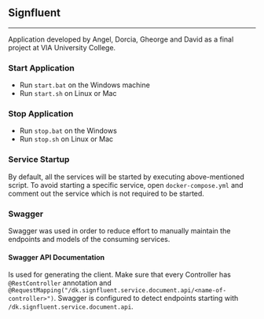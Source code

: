 ## Signfluent

***
Application developed by Angel, Dorcia, Gheorge and David as a final project at VIA University College.

### Start Application

- Run `start.bat` on the Windows machine
- Run `start.sh` on Linux or Mac

### Stop Application

- Run `stop.bat` on the Windows
- Run `stop.sh` on Linux or Mac

### Service Startup

By default, all the services will be started by executing above-mentioned script. To avoid starting a specific service,
open `docker-compose.yml` and comment out the service which is not required to be started.

### Swagger

Swagger was used in order to reduce effort to manually maintain the endpoints and models of the consuming services.

#### Swagger API Documentation

Is used for generating the client. Make sure that every Controller has `@RestController` annotation and
`@RequestMapping("/dk.signfluent.service.document.api/<name-of-controller>")`. Swagger is configured to detect endpoints starting with `/dk.signfluent.service.document.api`.
